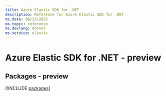 ```yaml
---
title: Azure Elastic SDK for .NET
description: Reference for Azure Elastic SDK for .NET
ms.date: 08/22/2025
ms.topic: reference
ms.devlang: dotnet
ms.service: elastic
---
```

# Azure Elastic SDK for .NET - preview
## Packages - preview
[!INCLUDE [packages](elastic-index.md)]